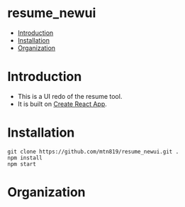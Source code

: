 # resume_newui
- [Introduction](#introduction)
- [Installation](#installation)
- [Organization](#organization)


# Introduction <a id="introduction"></a>
- This is a UI redo of the resume tool.
- It is built on [Create React App](https://create-react-app.dev/).

# Installation <a id="installation"></a>
    git clone https://github.com/mtn819/resume_newui.git .
    npm install
    npm start

# Organization <a id="organization"></a>
